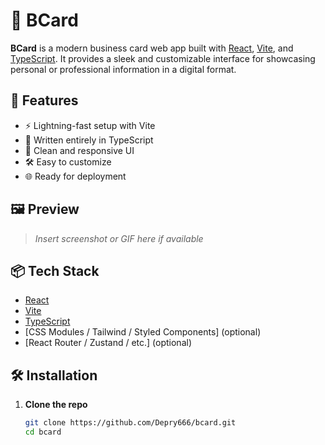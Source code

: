 # 📇 BCard

**BCard** is a modern business card web app built with [React](https://reactjs.org/), [Vite](https://vitejs.dev/), and [TypeScript](https://www.typescriptlang.org/). It provides a sleek and customizable interface for showcasing personal or professional information in a digital format.

## 🚀 Features

- ⚡ Lightning-fast setup with Vite
- 🧠 Written entirely in TypeScript
- 🎨 Clean and responsive UI
- 🛠️ Easy to customize
- 🌐 Ready for deployment

## 🖼️ Preview

> _Insert screenshot or GIF here if available_

## 📦 Tech Stack

- [React](https://reactjs.org/)
- [Vite](https://vitejs.dev/)
- [TypeScript](https://www.typescriptlang.org/)
- [CSS Modules / Tailwind / Styled Components] (optional)
- [React Router / Zustand / etc.] (optional)

## 🛠️ Installation

1. **Clone the repo**
   ```bash
   git clone https://github.com/Depry666/bcard.git
   cd bcard
